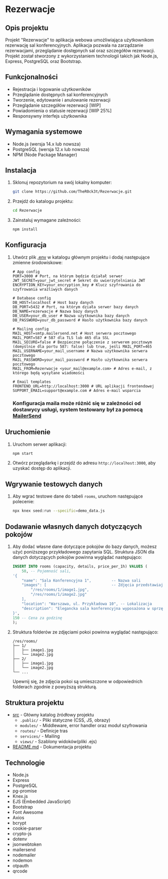 # Rezerwacje

## Opis projektu
Projekt "Rezerwacje" to aplikacja webowa umożliwiająca użytkownikom rezerwację sal konferencyjnych. Aplikacja pozwala na zarządzanie rezerwacjami, przeglądanie dostępnych sal oraz szczegółów rezerwacji. Projekt został stworzony z wykorzystaniem technologii takich jak Node.js, Express, PostgreSQL oraz Bootstrap.

## Funkcjonalności
- Rejestracja i logowanie użytkowników
- Przeglądanie dostępnych sal konferencyjnych
- Tworzenie, edytowanie i anulowanie rezerwacji
- Przeglądanie szczegółów rezerwacji [WIP]
- Powiadomienia o statusie rezerwacji [WIP 25%]
- Responsywny interfejs użytkownika

## Wymagania systemowe
- Node.js (wersja 14.x lub nowsza)
- PostgreSQL (wersja 12.x lub nowsza)
- NPM (Node Package Manager)

## Instalacja
1. Sklonuj repozytorium na swój lokalny komputer:
    ```sh
    git clone https://github.com/TheR0ck3t/Rezerwacje.git
    ```
2. Przejdź do katalogu projektu:
    ```sh
    cd Rezerwacje
    ```
3. Zainstaluj wymagane zależności:
    ```sh
    npm install
    ```

## Konfiguracja
1. Utwórz plik [.env](https://www.npmjs.com/package/dotenv) w katalogu głównym projektu i dodaj następujące zmienne środowiskowe:
    ```env
    # App config
    PORT=3000 # Port, na którym będzie działał serwer
    JWT_SECRET=your_jwt_secret # Sekret do uwierzytelniania JWT
    ENCRYPTION_KEY=your_encryption_key # Klucz szyfrowania do szyfrowania wrażliwych danych

    # Database config
    DB_HOST=localhost # Host bazy danych
    DB_PORT=5432 # Port, na którym działa serwer bazy danych
    DB_NAME=rezerwacje # Nazwa bazy danych
    DB_USER=your_db_user # Nazwa użytkownika bazy danych
    DB_PASSWORD=your_db_password # Hasło użytkownika bazy danych

    # Mailing config
    MAIL_HOST=smtp.mailersend.net # Host serwera pocztowego
    MAIL_PORT=587 # 587 dla TLS lub 465 dla SSL
    MAIL_SECURE=false # Bezpieczne połączenie z serwerem pocztowym (domyślnie dla portu 587: false) lub true, jeśli MAIL_PORT=465
    MAIL_USERNAME=your_mail_username # Nazwa użytkownika serwera pocztowego
    MAIL_PASSWORD=your_mail_password # Hasło użytkownika serwera pocztowego
    MAIL_FROM=Rezerwacje <your_mail@example.com> # Adres e-mail, z którego będą wysyłane wiadomości

    # Email templates
    FRONTEND_URL=http://localhost:3000 # URL aplikacji frontendowej
    SUPPORT_EMAIL=support@example.com # Adres e-mail wsparcia
    ```
    ### Konfiguracja maila może różnić się w zależności od dostawycy usługi, system testowany był za pomocą [MailerSend](https://www.mailersend.com/)

## Uruchomienie
1. Uruchom serwer aplikacji:
    ```sh
    npm start
    ```
2. Otwórz przeglądarkę i przejdź do adresu `http://localhost:3000`, aby uzyskać dostęp do aplikacji.

## Wgrywanie testowych danych
1. Aby wgrać testowe dane do tabeli `rooms`, uruchom następujące polecenie:
    ```sh
    npx knex seed:run --specific=demo_data.js
    ```

## Dodawanie własnych danych dotyczących pokojów
1. Aby dodać własne dane dotyczące pokojów do bazy danych, możesz użyć poniższego przykładowego zapytania SQL. Struktura JSON dla danych dotyczących pokojów powinna wyglądać następująco:
    ```sql
    INSERT INTO rooms (capacity, details, price_per_1h) VALUES (
        50, -- Pojemność sali,
    '{
        "name": "Sala Konferencyjna 1",         -- Nazwa sali
        "images": [                             -- Zdjęcia przedstawiające dane miejsce
            "/res/rooms/1/image1.jpg", 
            "/res/rooms/1/image2.jpg"
        ],
        "location": "Warszawa, ul. Przykładowa 10", -- Lokalizacja
        "description": "Elegancka sala konferencyjna wyposażona w sprzęt multimedialny." -- Opis
    }',
    150 -- Cena za godzinę
    );
    ```
2. Struktura folderów ze zdjęciami pokoi powinna wyglądać następująco:
    ```
    /res/rooms/
    ├── 1/
    │   ├── image1.jpg
    │   └── image2.jpg
    ├── 2/
    │   ├── image1.jpg
    │   └── image2.jpg
    └── ...
    ```
    Upewnij się, że zdjęcia pokoi są umieszczone w odpowiednich folderach zgodnie z powyższą strukturą.

## Struktura projektu
- [src](https://github.com/TheR0ck3t/Rezerwacje/tree/main/src) - Główny katalog źródłowy projektu
  - `.public/` - Pliki statyczne (CSS, JS, obrazy)
  - `modules/` - Middleware, error handler oraz moduł szyfrowania
  - `routes/` - Definicje tras
  - `services/` - Mailing
  - `views/` - Szablony widoków(pliki .ejs)
- [README.md](https://github.com/TheR0ck3t/Rezerwacje/blob/main/README.md) - Dokumentacja projektu

## Technologie
- Node.js
- Express
- PostgreSQL
- pg-promise
- Knex.js
- EJS (Embedded JavaScript)
- Bootstrap
- Font Awesome
- Axios
- bcrypt
- cookie-parser
- crypto-js
- dotenv
- jsonwebtoken
- mailersend
- nodemailer
- nodemon
- otpauth
- qrcode

